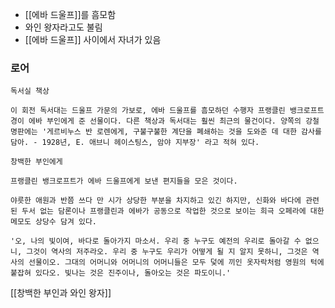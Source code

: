
* [[에바 드울프]]를 흠모함
* 와인 왕자라고도 불림
* [[에바 드울프]] 사이에서 자녀가 있음 


### 로어

```
독서실 책상

이 회전 독서대는 드울프 가문의 가보로, 에바 드울프를 흠모하던 수행자 프랭클린 뱅크로프트 경이 에바 부인에게 준 선물이다. 다른 책상과 독서대는 훨씬 최근의 물건이다. 양쪽의 강철 명판에는 '게르비누스 반 로렌에게, 구불구불한 계단을 폐쇄하는 것을 도와준 데 대한 감사를 담아. - 1928년, E. 애브니 헤이스팅스, 암야 지부장' 라고 적혀 있다.
```

```
창백한 부인에게

프랭클린 뱅크로프트가 에바 드울프에게 보낸 편지들을 모은 것이다.

야릇한 애원과 반쯤 쓰다 만 시가 상당한 부분을 차지하고 있긴 하지만, 신화와 바다에 관련된 두서 없는 담론이나 프랭클린과 에바가 공동으로 작업한 것으로 보이는 희극 오페라에 대한 메모도 상당수 담겨 있다.

'오, 나의 빛이여, 바다로 돌아가지 마소서. 우리 중 누구도 예전의 우리로 돌아갈 수 없으니, 그것이 역사의 저주라오. 우리 중 누구도 우리가 어떻게 될 지 알지 못하니, 그것은 역사의 선물이오. 그대의 어머니와 어머니의 어머니들은 모두 덫에 끼인 옷자락처럼 영원의 턱에 붙잡혀 있다오. 빛나는 것은 진주이나, 돌아오는 것은 파도이니.' 
```


[[창백한 부인과 와인 왕자]]